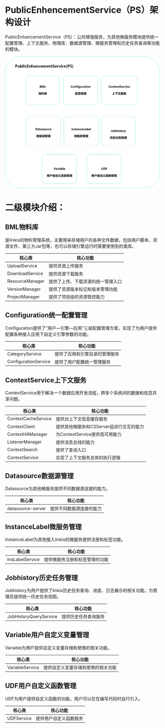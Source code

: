 PublicEnhencementService（PS）架构设计
======================================

PublicEnhancementService（PS）：公共增强服务，为其他微服务模块提供统一配置管理、上下文服务、物理库、数据源管理、微服务管理和历史任务查询等功能的模块。

![](/src/assets/docs/architecture/public-enhencement-architecture.png)

二级模块介绍：
==============

BML物料库
---------

是linkis的物料管理系统，主要用来存储用户的各种文件数据，包括用户脚本、资源文件、第三方Jar包等，也可以存储引擎运行时需要使用到的类库。

| 核心类          | 核心功能                           |
|-----------------|------------------------------------|
| UploadService   | 提供资源上传服务                   |
| DownloadService | 提供资源下载服务                   |
| ResourceManager | 提供了上传、下载资源的统一管理入口 |
| VersionManager  | 提供了资源版本标记和版本管理功能   |
| ProjectManager  | 提供了项目级的资源管控能力         |

Configuration统一配置管理
-------------------------

Configuration提供了“用户—引擎—应用”三级配置管理方案，实现了为用户提供配置各种接入应用下自定义引擎参数的功能。

| 核心类               | 核心功能                       |
|----------------------|--------------------------------|
| CategoryService      | 提供了应用和引擎目录的管理服务 |
| ConfigurationService | 提供了用户配置统一管理服务     |

ContextService上下文服务
------------------------

ContextService用于解决一个数据应用开发流程，跨多个系统间的数据和信息共享问题。

| 核心类              | 核心功能                                 |
|---------------------|------------------------------------------|
| ContextCacheService | 提供对上下文信息缓存服务                 |
| ContextClient       | 提供其他微服务和CSServer组进行交互的能力 |
| ContextHAManager    | 为ContextService提供高可用能力           |
| ListenerManager     | 提供消息总线的能力                       |
| ContextSearch       | 提供了查询入口                           |
| ContextService      | 实现了上下文服务总体的执行逻辑           |

Datasource数据源管理
--------------------

Datasource为其他微服务提供不同数据源连接的能力。

| 核心类            | 核心功能                 |
|-------------------|--------------------------|
| datasource-server | 提供不同数据源连接的能力 |

InstanceLabel微服务管理
-----------------------

InstanceLabel为其他接入linkis的微服务提供注册和标签功能。

| 核心类          | 核心功能                       |
|-----------------|--------------------------------|
| InsLabelService | 提供微服务注册和标签管理的功能 |

Jobhistory历史任务管理
----------------------

Jobhistory为用户提供了linkis历史任务查询、进度、日志展示的相关功能，为管理员提供统一历史任务视图。

| 核心类                 | 核心功能             |
|------------------------|----------------------|
| JobHistoryQueryService | 提供历史任务查询服务 |

Variable用户自定义变量管理
--------------------------

Variable为用户提供自定义变量存储和使用的相关功能。

| 核心类          | 核心功能                           |
|-----------------|------------------------------------|
| VariableService | 提供自定义变量存储和使用的相关功能 |

UDF用户自定义函数管理
---------------------

UDF为用户提供自定义函数的功能，用户可以在在编写代码时自行引入。

| 核心类     | 核心功能               |
|------------|------------------------|
| UDFService | 提供用户自定义函数服务 |

